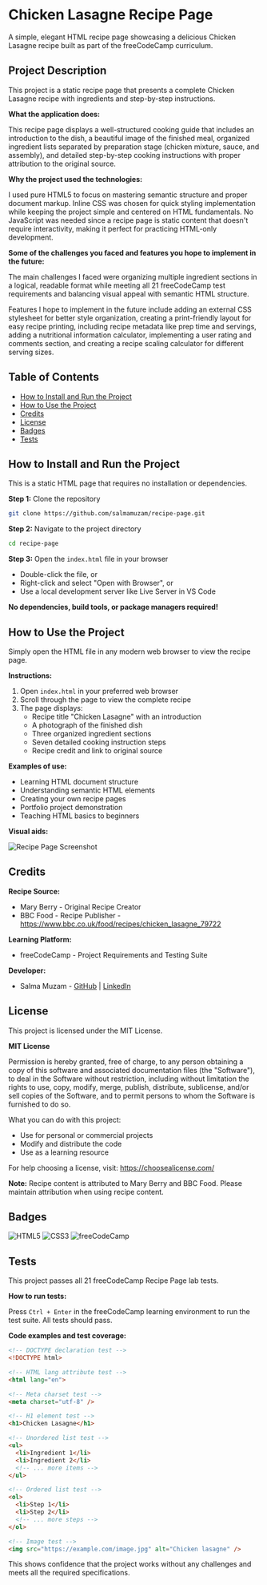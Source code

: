 # Chicken Lasagne Recipe Page

A simple, elegant HTML recipe page showcasing a delicious Chicken Lasagne recipe built as part of the freeCodeCamp curriculum.

## Project Description

This project is a static recipe page that presents a complete Chicken Lasagne recipe with ingredients and step-by-step instructions. 

**What the application does:**

This recipe page displays a well-structured cooking guide that includes an introduction to the dish, a beautiful image of the finished meal, organized ingredient lists separated by preparation stage (chicken mixture, sauce, and assembly), and detailed step-by-step cooking instructions with proper attribution to the original source.

**Why the project used the technologies:**

I used pure HTML5 to focus on mastering semantic structure and proper document markup. Inline CSS was chosen for quick styling implementation while keeping the project simple and centered on HTML fundamentals. No JavaScript was needed since a recipe page is static content that doesn't require interactivity, making it perfect for practicing HTML-only development.

**Some of the challenges you faced and features you hope to implement in the future:**

The main challenges I faced were organizing multiple ingredient sections in a logical, readable format while meeting all 21 freeCodeCamp test requirements and balancing visual appeal with semantic HTML structure.

Features I hope to implement in the future include adding an external CSS stylesheet for better style organization, creating a print-friendly layout for easy recipe printing, including recipe metadata like prep time and servings, adding a nutritional information calculator, implementing a user rating and comments section, and creating a recipe scaling calculator for different serving sizes.

## Table of Contents

- [How to Install and Run the Project](#how-to-install-and-run-the-project)
- [How to Use the Project](#how-to-use-the-project)
- [Credits](#credits)
- [License](#license)
- [Badges](#badges)
- [Tests](#tests)

## How to Install and Run the Project

This is a static HTML page that requires no installation or dependencies.

**Step 1:** Clone the repository
```bash
git clone https://github.com/salmamuzam/recipe-page.git
```

**Step 2:** Navigate to the project directory
```bash
cd recipe-page
```

**Step 3:** Open the `index.html` file in your browser
- Double-click the file, or
- Right-click and select "Open with Browser", or
- Use a local development server like Live Server in VS Code

**No dependencies, build tools, or package managers required!**

## How to Use the Project

Simply open the HTML file in any modern web browser to view the recipe page.

**Instructions:**
1. Open `index.html` in your preferred web browser
2. Scroll through the page to view the complete recipe
3. The page displays:
   - Recipe title "Chicken Lasagne" with an introduction
   - A photograph of the finished dish
   - Three organized ingredient sections
   - Seven detailed cooking instruction steps
   - Recipe credit and link to original source

**Examples of use:**
- Learning HTML document structure
- Understanding semantic HTML elements
- Creating your own recipe pages
- Portfolio project demonstration
- Teaching HTML basics to beginners

**Visual aids:**

![Recipe Page Screenshot](https://github.com/user-attachments/assets/bafec3c5-e063-4bb1-9083-30357157be6f)

## Credits

**Recipe Source:**
- Mary Berry - Original Recipe Creator
- BBC Food - Recipe Publisher - https://www.bbc.co.uk/food/recipes/chicken_lasagne_79722

**Learning Platform:**
- freeCodeCamp - Project Requirements and Testing Suite

**Developer:**
- Salma Muzam - [GitHub](https://github.com/salmamuzam) | [LinkedIn](https://linkedin.com/in/salmamuzam)

## License

This project is licensed under the MIT License.

**MIT License**

Permission is hereby granted, free of charge, to any person obtaining a copy of this software and associated documentation files (the "Software"), to deal in the Software without restriction, including without limitation the rights to use, copy, modify, merge, publish, distribute, sublicense, and/or sell copies of the Software, and to permit persons to whom the Software is furnished to do so.

What you can do with this project:
- Use for personal or commercial projects
- Modify and distribute the code
- Use as a learning resource

For help choosing a license, visit: https://choosealicense.com/

**Note:** Recipe content is attributed to Mary Berry and BBC Food. Please maintain attribution when using recipe content.

## Badges

![HTML5](https://img.shields.io/badge/HTML5-E34F26?style=for-the-badge&logo=html5&logoColor=white)
![CSS3](https://img.shields.io/badge/CSS3-1572B6?style=for-the-badge&logo=css3&logoColor=white)
![freeCodeCamp](https://img.shields.io/badge/freecodecamp-27273D?style=for-the-badge&logo=freecodecamp&logoColor=white)

## Tests

This project passes all 21 freeCodeCamp Recipe Page lab tests.

**How to run tests:**

Press `Ctrl + Enter` in the freeCodeCamp learning environment to run the test suite. All tests should pass.

**Code examples and test coverage:**
```html
<!-- DOCTYPE declaration test -->
<!DOCTYPE html>

<!-- HTML lang attribute test -->
<html lang="en">

<!-- Meta charset test -->
<meta charset="utf-8" />

<!-- H1 element test -->
<h1>Chicken Lasagne</h1>

<!-- Unordered list test -->
<ul>
  <li>Ingredient 1</li>
  <li>Ingredient 2</li>
  <!-- ... more items -->
</ul>

<!-- Ordered list test -->
<ol>
  <li>Step 1</li>
  <li>Step 2</li>
  <!-- ... more steps -->
</ol>

<!-- Image test -->
<img src="https://example.com/image.jpg" alt="Chicken lasagne" />
```

This shows confidence that the project works without any challenges and meets all the required specifications.
